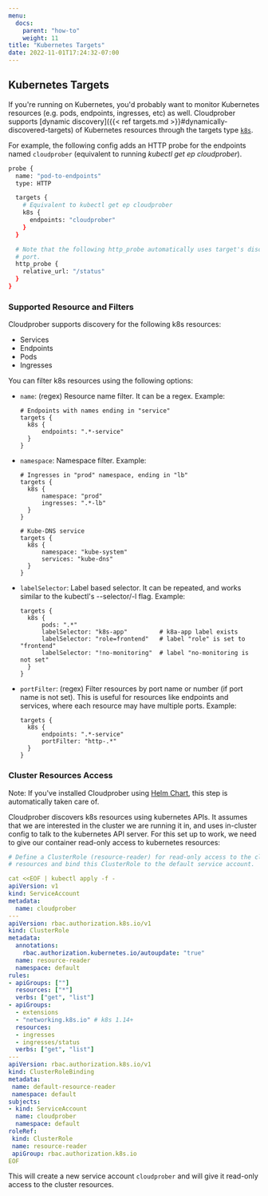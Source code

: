```yaml
---
menu:
  docs:
    parent: "how-to"
    weight: 11
title: "Kubernetes Targets"
date: 2022-11-01T17:24:32-07:00
---
```


## Kubernetes Targets

If you're running on Kubernetes, you'd probably want to monitor Kubernetes
resources (e.g. pods, endpoints, ingresses, etc) as well. Cloudprober supports
[dynamic discovery]({{< ref targets.md >}}#dynamically-discovered-targets) of
Kubernetes resources through the targets type
[`k8s`](https://github.com/cloudprober/cloudprober/blob/ad73fe489ea3ac69e7b0f81a465671df9adc8321/targets/proto/targets.proto#L40).

For example, the following config adds an HTTP probe for the endpoints named
`cloudprober` (equivalent to running _kubectl get ep cloudprober_).

```bash
probe {
  name: "pod-to-endpoints"
  type: HTTP

  targets {
    # Equivalent to kubectl get ep cloudprober
    k8s {
      endpoints: "cloudprober"
    }
  }

  # Note that the following http_probe automatically uses target's discovered
  # port.
  http_probe {
    relative_url: "/status"
  }
}
```

### Supported Resource and Filters

Cloudprober supports discovery for the following k8s resources:

- Services
- Endpoints
- Pods
- Ingresses

You can filter k8s resources using the following options:

- `name`: (regex) Resource name filter. It can be a regex. Example:
  ```shell
  # Endpoints with names ending in "service"
  targets {
    k8s {
        endpoints: ".*-service"
    }
  }
  ```
- `namespace`: Namespace filter. Example:
  ```shell
  # Ingresses in "prod" namespace, ending in "lb"
  targets {
    k8s {
        namespace: "prod"
        ingresses: ".*-lb"
    }
  }
  ```
  ```shell
  # Kube-DNS service
  targets {
    k8s {
        namespace: "kube-system"
        services: "kube-dns"
    }
  }
  ```
- `labelSelector`: Label based selector. It can be repeated, and works similar
  to the kubectl's --selector/-l flag. Example:
  ```shell
  targets {
    k8s {
        pods: ".*"
        labelSelector: "k8s-app"         # k8a-app label exists
        labelSelector: "role=frontend"   # label "role" is set to "frontend"
        labelSelector: "!no-monitoring"  # label "no-monitoring is not set"
    }
  }
  ```
- `portFilter`: (regex) Filter resources by port name or number (if port name is
  not set). This is useful for resources like endpoints and services, where each
  resource may have multiple ports. Example:
  ```shell
  targets {
    k8s {
        endpoints: ".*-service"
        portFilter: "http-.*"
    }
  }
  ```

### Cluster Resources Access

Note: If you've installed Cloudprober using
[Helm Chart](https://artifacthub.io/packages/helm/cloudprober/cloudprober), this
step is automatically taken care of.

Cloudprober discovers k8s resources using kubernetes APIs. It assumes that we
are interested in the cluster we are running it in, and uses in-cluster config
to talk to the kubernetes API server. For this set up to work, we need to give
our container read-only access to kubernetes resources:

```yaml
# Define a ClusterRole (resource-reader) for read-only access to the cluster
# resources and bind this ClusterRole to the default service account.

cat <<EOF | kubectl apply -f -
apiVersion: v1
kind: ServiceAccount
metadata:
  name: cloudprober
---
apiVersion: rbac.authorization.k8s.io/v1
kind: ClusterRole
metadata:
  annotations:
    rbac.authorization.kubernetes.io/autoupdate: "true"
  name: resource-reader
  namespace: default
rules:
- apiGroups: [""]
  resources: ["*"]
  verbs: ["get", "list"]
- apiGroups:
  - extensions
  - "networking.k8s.io" # k8s 1.14+
  resources:
  - ingresses
  - ingresses/status
  verbs: ["get", "list"]
---
apiVersion: rbac.authorization.k8s.io/v1
kind: ClusterRoleBinding
metadata:
 name: default-resource-reader
 namespace: default
subjects:
- kind: ServiceAccount
  name: cloudprober
  namespace: default
roleRef:
 kind: ClusterRole
 name: resource-reader
 apiGroup: rbac.authorization.k8s.io
EOF
```

This will create a new service account `cloudprober` and will give it read-only
access to the cluster resources.

